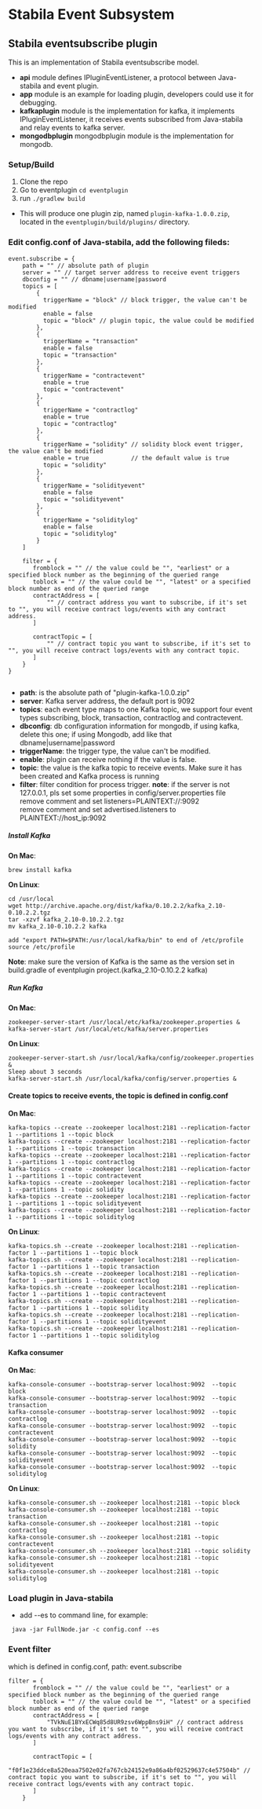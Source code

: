 # Stabila Event Subsystem

## Stabila eventsubscribe plugin

This is an implementation of Stabila eventsubscribe model.

* **api** module defines IPluginEventListener, a protocol between Java-stabila and event plugin.
* **app** module is an example for loading plugin, developers could use it for debugging.
* **kafkaplugin** module is the implementation for kafka, it implements IPluginEventListener, it receives events subscribed from Java-stabila and relay events to kafka server.
* **mongodbplugin** mongodbplugin module is the implementation for mongodb.
### Setup/Build

1. Clone the repo
2. Go to eventplugin `cd eventplugin`
3. run `./gradlew build`

* This will produce one plugin zip, named `plugin-kafka-1.0.0.zip`, located in the `eventplugin/build/plugins/` directory.


### Edit **config.conf** of Java-stabila, add the following fileds:
```
event.subscribe = {
    path = "" // absolute path of plugin
    server = "" // target server address to receive event triggers
    dbconfig = "" // dbname|username|password
    topics = [
        {
          triggerName = "block" // block trigger, the value can't be modified
          enable = false
          topic = "block" // plugin topic, the value could be modified
        },
        {
          triggerName = "transaction"
          enable = false
          topic = "transaction"
        },
        {
          triggerName = "contractevent"
          enable = true
          topic = "contractevent"
        },
        {
          triggerName = "contractlog"
          enable = true
          topic = "contractlog"
        },
        {
          triggerName = "solidity" // solidity block event trigger, the value can't be modified
          enable = true            // the default value is true
          topic = "solidity"
        },
        {
          triggerName = "solidityevent"
          enable = false
          topic = "solidityevent"
        },
        {
          triggerName = "soliditylog"
          enable = false
          topic = "soliditylog"
        }
    ]

    filter = {
       fromblock = "" // the value could be "", "earliest" or a specified block number as the beginning of the queried range
       toblock = "" // the value could be "", "latest" or a specified block number as end of the queried range
       contractAddress = [
           "" // contract address you want to subscribe, if it's set to "", you will receive contract logs/events with any contract address.
       ]

       contractTopic = [
           "" // contract topic you want to subscribe, if it's set to "", you will receive contract logs/events with any contract topic.
       ]
    }
}


```
* **path**: is the absolute path of "plugin-kafka-1.0.0.zip"
* **server**: Kafka server address, the default port is 9092
* **topics**: each event type maps to one Kafka topic, we support four event types subscribing, block, transaction, contractlog and contractevent.
* **dbconfig**: db configuration information for mongodb, if using kafka, delete this one; if using Mongodb, add like that dbname|username|password
* **triggerName**: the trigger type, the value can't be modified.
* **enable**: plugin can receive nothing if the value is false.
* **topic**: the value is the kafka topic to receive events. Make sure it has been created and Kafka process is running
* **filter**: filter condition for process trigger.
  **note**: if the server is not 127.0.0.1, pls set some properties in config/server.properties file  
  remove comment and set listeners=PLAINTEXT://:9092  
  remove comment and set advertised.listeners to PLAINTEXT://host_ip:9092

##### Install Kafka
**On Mac**:
```
brew install kafka
```

**On Linux**:
```
cd /usr/local
wget http://archive.apache.org/dist/kafka/0.10.2.2/kafka_2.10-0.10.2.2.tgz
tar -xzvf kafka_2.10-0.10.2.2.tgz 
mv kafka_2.10-0.10.2.2 kafka

add "export PATH=$PATH:/usr/local/kafka/bin" to end of /etc/profile
source /etc/profile

```
**Note**: make sure the version of Kafka is the same as the version set in build.gradle of eventplugin project.(kafka_2.10-0.10.2.2 kafka)

##### Run Kafka
**On Mac**:
```
zookeeper-server-start /usr/local/etc/kafka/zookeeper.properties & kafka-server-start /usr/local/etc/kafka/server.properties
```

**On Linux**:
```
zookeeper-server-start.sh /usr/local/kafka/config/zookeeper.properties &
Sleep about 3 seconds 
kafka-server-start.sh /usr/local/kafka/config/server.properties &
```

#### Create topics to receive events, the topic is defined in config.conf

**On Mac**:
```
kafka-topics --create --zookeeper localhost:2181 --replication-factor 1 --partitions 1 --topic block
kafka-topics --create --zookeeper localhost:2181 --replication-factor 1 --partitions 1 --topic transaction
kafka-topics --create --zookeeper localhost:2181 --replication-factor 1 --partitions 1 --topic contractlog
kafka-topics --create --zookeeper localhost:2181 --replication-factor 1 --partitions 1 --topic contractevent
kafka-topics --create --zookeeper localhost:2181 --replication-factor 1 --partitions 1 --topic solidity
kafka-topics --create --zookeeper localhost:2181 --replication-factor 1 --partitions 1 --topic solidityevent
kafka-topics --create --zookeeper localhost:2181 --replication-factor 1 --partitions 1 --topic soliditylog
```

**On Linux**:
```
kafka-topics.sh --create --zookeeper localhost:2181 --replication-factor 1 --partitions 1 --topic block
kafka-topics.sh --create --zookeeper localhost:2181 --replication-factor 1 --partitions 1 --topic transaction
kafka-topics.sh --create --zookeeper localhost:2181 --replication-factor 1 --partitions 1 --topic contractlog
kafka-topics.sh --create --zookeeper localhost:2181 --replication-factor 1 --partitions 1 --topic contractevent
kafka-topics.sh --create --zookeeper localhost:2181 --replication-factor 1 --partitions 1 --topic solidity
kafka-topics.sh --create --zookeeper localhost:2181 --replication-factor 1 --partitions 1 --topic solidityevent
kafka-topics.sh --create --zookeeper localhost:2181 --replication-factor 1 --partitions 1 --topic soliditylog
```

#### Kafka consumer

**On Mac**:
```
kafka-console-consumer --bootstrap-server localhost:9092  --topic block
kafka-console-consumer --bootstrap-server localhost:9092  --topic transaction
kafka-console-consumer --bootstrap-server localhost:9092  --topic contractlog
kafka-console-consumer --bootstrap-server localhost:9092  --topic contractevent
kafka-console-consumer --bootstrap-server localhost:9092  --topic solidity
kafka-console-consumer --bootstrap-server localhost:9092  --topic solidityevent
kafka-console-consumer --bootstrap-server localhost:9092  --topic soliditylog
```

**On Linux**:
```
kafka-console-consumer.sh --zookeeper localhost:2181 --topic block
kafka-console-consumer.sh --zookeeper localhost:2181 --topic transaction
kafka-console-consumer.sh --zookeeper localhost:2181 --topic contractlog
kafka-console-consumer.sh --zookeeper localhost:2181 --topic contractevent
kafka-console-consumer.sh --zookeeper localhost:2181 --topic solidity
kafka-console-consumer.sh --zookeeper localhost:2181 --topic solidityevent
kafka-console-consumer.sh --zookeeper localhost:2181 --topic soliditylog
```

### Load plugin in Java-stabila
* add --es to command line, for example:
```
 java -jar FullNode.jar -c config.conf --es 
```


### Event filter
which is defined in config.conf, path: event.subscribe
```
filter = {
       fromblock = "" // the value could be "", "earliest" or a specified block number as the beginning of the queried range
       toblock = "" // the value could be "", "latest" or a specified block number as end of the queried range
       contractAddress = [
           "TVkNuE1BYxECWq85d8UR9zsv6WppBns9iH" // contract address you want to subscribe, if it's set to "", you will receive contract logs/events with any contract address.
       ]

       contractTopic = [
           "f0f1e23ddce8a520eaa7502e02fa767cb24152e9a86a4bf02529637c4e57504b" // contract topic you want to subscribe, if it's set to "", you will receive contract logs/events with any contract topic.
       ]
    }
```